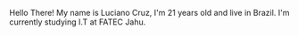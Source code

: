 Hello There! 
My name is Luciano Cruz, I'm 21 years old and live in Brazil.
I'm currently studying I.T at FATEC Jahu.
